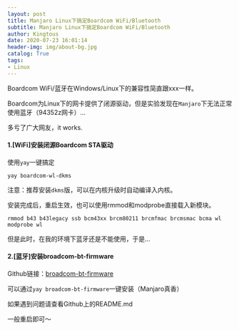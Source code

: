 ```yaml
---
layout: post
title: Manjaro Linux下搞定Boardcom WiFi/Bluetooth
subtitle: Manjaro Linux下搞定Boardcom WiFi/Bluetooth
author: Kingtous
date: 2020-07-23 16:01:14
header-img: img/about-bg.jpg
catalog: True
tags:
- Linux
---
```


Boardcom WiFi/蓝牙在Windows/Linux下的兼容性简直跟xxx一样。

Boardcom为Linux下的网卡提供了闭源驱动，但是实验发现在`Manjaro`下无法正常使用蓝牙（94352z网卡）...

多亏了广大网友，it works.

#### 1.[WiFi]安装闭源Boardcom STA驱动

使用`yay`一键搞定

```shell
yay boardcom-wl-dkms
```

注意：推荐安装`dkms`版，可以在内核升级时自动编译入内核。

安装完成后，重启生效，也可以使用rmmod和modprobe直接载入新模块。

```shell
rmmod b43 b43legacy ssb bcm43xx brcm80211 brcmfmac brcmsmac bcma wl
modprobe wl
```

但是此时，在我的环境下蓝牙还是不能使用，于是...

#### 2.[蓝牙]安装broadcom-bt-firmware

Github链接：[broadcom-bt-firmware](https://github.com/winterheart/broadcom-bt-firmware)

可以通过`yay broadcom-bt-firmware`一键安装（Manjaro真香）

如果遇到问题请查看Github上的README.md

一般重启即可～